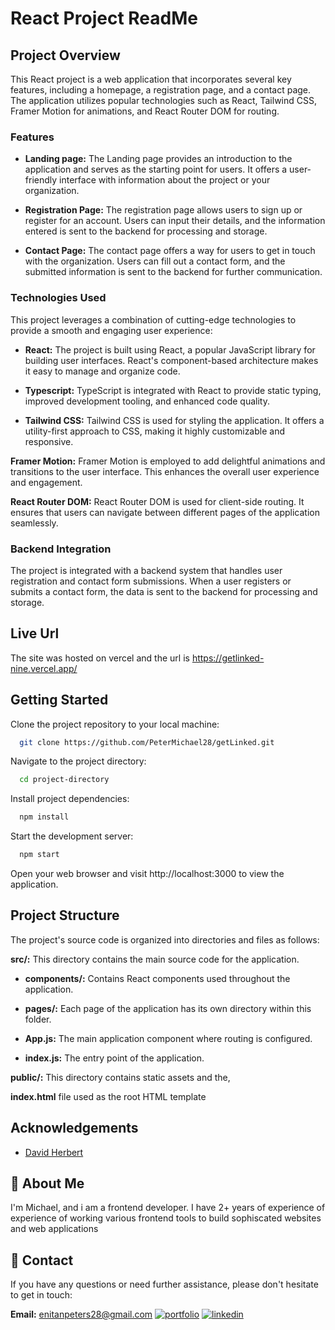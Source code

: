 
# React Project ReadMe

## Project Overview
This React project is a web application that incorporates several key features, including a homepage, a registration page, and a contact page. The application utilizes popular technologies such as React, Tailwind CSS, Framer Motion for animations, and React Router DOM for routing.

### Features

- **Landing page:** The Landing page provides an introduction to the application and serves as the starting point for users. It offers a user-friendly interface with information about the project or your organization.

- **Registration Page:** The registration page allows users to sign up or register for an account. Users can input their details, and the information entered is sent to the backend for processing and storage.

- **Contact Page:** The contact page offers a way for users to get in touch with the organization. Users can fill out a contact form, and the submitted information is sent to the backend for further communication.

### Technologies Used
This project leverages a combination of cutting-edge technologies to provide a smooth and engaging user experience:

- **React:** The project is built using React, a popular JavaScript library for building user interfaces. React's component-based architecture makes it easy to manage and organize code.

- **Typescript:** TypeScript is integrated with React to provide static typing, improved development tooling, and enhanced code quality.

- **Tailwind CSS:** Tailwind CSS is used for styling the application. It offers a utility-first approach to CSS, making it highly customizable and responsive.

**Framer Motion:** Framer Motion is employed to add delightful animations and transitions to the user interface. This enhances the overall user experience and engagement.

**React Router DOM:** React Router DOM is used for client-side routing. It ensures that users can navigate between different pages of the application seamlessly.

### Backend Integration
The project is integrated with a backend system that handles user registration and contact form submissions. When a user registers or submits a contact form, the data is sent to the backend for processing and storage.



## Live Url

The site was hosted on vercel and the url is https://getlinked-nine.vercel.app/
## Getting Started

Clone the project repository to your local machine:
```bash
  git clone https://github.com/PeterMichael28/getLinked.git
```

Navigate to the project directory:
```bash
  cd project-directory
```


 Install project dependencies:
```bash
  npm install
```
Start the development server:
```bash
  npm start
```

Open your web browser and visit http://localhost:3000 to view the application.


## Project Structure

The project's source code is organized into directories and files as follows:

**src/:** This directory contains the main source code for the application.

- **components/:** Contains React components used throughout the application.

- **pages/:** Each page of the application has its own directory within this folder.

- **App.js:** The main application component where routing is configured.

- **index.js:** The entry point of the application.

**public/:** This directory contains static assets and the,

**index.html** file used as the root HTML template
## Acknowledgements

 - [David Herbert](https://x.com/DaveyHert?t=H_r6Vdilk8EmibRZui8FPg&s=09)



## 🚀 About Me
I'm Michael, and i am a frontend developer. I have 2+ years of experience of experience of working various frontend tools to build sophiscated websites and web applications


## 🔗 Contact

If you have any questions or need further assistance, please don't hesitate to get in touch:

**Email:** enitanpeters28@gmail.com
[![portfolio](https://img.shields.io/badge/my_portfolio-000?style=for-the-badge&logo=ko-fi&logoColor=white)](http://michaelpeter.vercel.app/)
[![linkedin](https://img.shields.io/badge/linkedin-0A66C2?style=for-the-badge&logo=linkedin&logoColor=white)](https://www.linkedin.com/in/michael-peter-41800a239)


